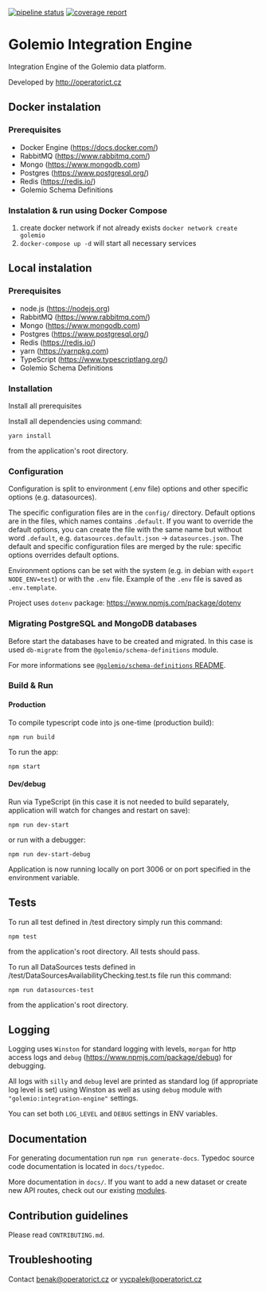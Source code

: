 [![pipeline status](https://gitlab.com/operator-ict/golemio/code/integration-engine/badges/master/pipeline.svg)](https://gitlab.com/operator-ict/golemio/code/integration-engine/commits/master)
[![coverage report](https://gitlab.com/operator-ict/golemio/code/integration-engine/badges/master/coverage.svg)](https://gitlab.com/operator-ict/golemio/code/integration-engine/commits/master)

# Golemio Integration Engine

Integration Engine of the Golemio data platform.

Developed by http://operatorict.cz

## Docker instalation

### Prerequisites

-   Docker Engine (https://docs.docker.com/)
-   RabbitMQ (https://www.rabbitmq.com/)
-   Mongo (https://www.mongodb.com)
-   Postgres (https://www.postgresql.org/)
-   Redis (https://redis.io/)
-   Golemio Schema Definitions

### Instalation & run using Docker Compose

1. create docker network if not already exists `docker network create golemio`
2. `docker-compose up -d` will start all necessary services

## Local instalation

### Prerequisites

-   node.js (https://nodejs.org)
-   RabbitMQ (https://www.rabbitmq.com/)
-   Mongo (https://www.mongodb.com)
-   Postgres (https://www.postgresql.org/)
-   Redis (https://redis.io/)
-   yarn (https://yarnpkg.com)
-   TypeScript (https://www.typescriptlang.org/)
-   Golemio Schema Definitions

### Installation

Install all prerequisites

Install all dependencies using command:

```
yarn install
```

from the application's root directory.

### Configuration

Configuration is split to environment (.env file) options and other specific options (e.g. datasources).

The specific configuration files are in the `config/` directory. Default options are in the files, which names contains `.default`. If you want to override the default options, you can create the file with the same name but without word `.default`, e.g. `datasources.default.json` -> `datasources.json`. The default and specific configuration files are merged by the rule: specific options overrides default options.

Environment options can be set with the system (e.g. in debian with `export NODE_ENV=test`) or with the `.env` file. Example of the `.env` file is saved as `.env.template`.

Project uses `dotenv` package: https://www.npmjs.com/package/dotenv

### Migrating PostgreSQL and MongoDB databases

Before start the databases have to be created and migrated. In this case is used `db-migrate` from the `@golemio/schema-definitions` module.

For more informations see [`@golemio/schema-definitions` README](https://gitlab.com/operator-ict/golemio/code/schema-definitions/blob/master/README.md#data-platform-database-schema-definitions).

### Build & Run

#### Production

To compile typescript code into js one-time (production build):

```
npm run build
```

To run the app:

```
npm start
```

#### Dev/debug

Run via TypeScript (in this case it is not needed to build separately, application will watch for changes and restart on save):

```
npm run dev-start
```

or run with a debugger:

```
npm run dev-start-debug
```

Application is now running locally on port 3006 or on port specified in the environment variable.

## Tests

To run all test defined in /test directory simply run this command:

```
npm test
```

from the application's root directory. All tests should pass.

To run all DataSources tests defined in /test/DataSourcesAvailabilityChecking.test.ts file run this command:

```
npm run datasources-test
```

from the application's root directory.

## Logging

Logging uses `Winston` for standard logging with levels, `morgan` for http access logs and `debug` (https://www.npmjs.com/package/debug) for debugging.

All logs with `silly` and `debug` level are printed as standard log (if appropriate log level is set) using Winston as well as using `debug` module with `"golemio:integration-engine"` settings.

You can set both `LOG_LEVEL` and `DEBUG` settings in ENV variables.

## Documentation

For generating documentation run `npm run generate-docs`. Typedoc source code documentation is located in `docs/typedoc`.

More documentation in `docs/`. If you want to add a new dataset or create new API routes, check out our existing [modules](https://gitlab.com/operator-ict/golemio/code/modules).

## Contribution guidelines

Please read `CONTRIBUTING.md`.

## Troubleshooting

Contact benak@operatorict.cz or vycpalek@operatorict.cz
